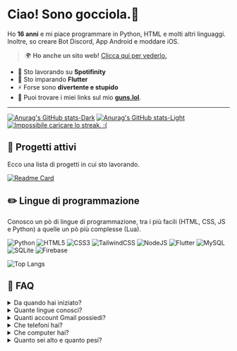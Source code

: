 # Ciao! Sono gocciola.👋
Ho **16 anni** e mi piace programmare in Python, HTML e molti altri linguaggi.
Inoltre, so creare Bot Discord, App Android e moddare iOS.
> 🌍 **Ho anche un sito web!** [Clicca qui per vederlo.](https://gocciola.xyz)

- 🔭 Sto lavorando su **Spotifinity**
- 🌱 Sto imparando **Flutter**
- ⚡ Forse sono **divertente e stupido**
- 🔫 Puoi trovare i miei links sul mio [**guns.lol**](https://guns.lol/gocciolabtw).
---
[![Anurag's GitHub stats-Dark](https://github-readme-stats.vercel.app/api?username=gocciolafr&locale=it&show_icons=true&theme=dark#gh-dark-mode-only)](https://github.com/anuraghazra/github-readme-stats#gh-dark-mode-only)
[![Anurag's GitHub stats-Light](https://github-readme-stats.vercel.app/api?username=gocciolafr&locale=it&show_icons=true&theme=default#gh-light-mode-only)](https://github.com/anuraghazra/github-readme-stats#gh-light-mode-only)
[![Impossibile caricare lo streak. :(](https://streak-stats.demolab.com?user=gocciolafr&theme=dark&locale=it&mode=weekly&exclude_days=Fri%2CSat)](https://git.io/streak-stats)
## 📂 Progetti attivi
Ecco una lista di progetti in cui sto lavorando.

[![Readme Card](https://github-readme-stats.vercel.app/api/pin/?username=spotifinity&repo=app&theme=dark&show_owner=true)](https://github.com/anuraghazra/github-readme-stats)
## ✏️ Lingue di programmazione
Conosco un pò di lingue di programmazione, tra i più facili (HTML, CSS, JS e Python) a quelle un pò più complesse (Lua).

![Python](https://img.shields.io/badge/python-3670A0?style=for-the-badge&logo=python&logoColor=ffdd54) ![HTML5](https://img.shields.io/badge/html5-%23E34F26.svg?style=for-the-badge&logo=html5&logoColor=white) ![CSS3](https://img.shields.io/badge/css3-%231572B6.svg?style=for-the-badge&logo=css3&logoColor=white) ![TailwindCSS](https://img.shields.io/badge/tailwindcss-%2338B2AC.svg?style=for-the-badge&logo=tailwind-css&logoColor=white) ![NodeJS](https://img.shields.io/badge/node.js-6DA55F?style=for-the-badge&logo=node.js&logoColor=white) ![Flutter](https://img.shields.io/badge/Flutter-%2302569B.svg?style=for-the-badge&logo=Flutter&logoColor=white) ![MySQL](https://img.shields.io/badge/mysql-4479A1.svg?style=for-the-badge&logo=mysql&logoColor=white) ![SQLite](https://img.shields.io/badge/sqlite-%2307405e.svg?style=for-the-badge&logo=sqlite&logoColor=white) ![Firebase](https://img.shields.io/badge/firebase-%23039BE5.svg?style=for-the-badge&logo=firebase)

![Top Langs](https://github-readme-stats.vercel.app/api/top-langs/?username=gocciolafr&layout=compact&locale=it&theme=dark)
## 🤔 FAQ
<details><summary>Da quando hai iniziato?</summary>
Ho iniziato da quando avevo solamente 13 anni, ai tempi non sapevo bene HTML e CSS, infatti ho fatto un sito altamente disgustoso.

![image](https://github.com/user-attachments/assets/315a2c86-dbfc-44c5-b7ac-b820fd0d0296)

Ma poi sono migliorato tantissimo nel tempo e ora riesco a fare dei bei siti (guarda il mio sito all'inizio).
</details>
<details><summary>Quante lingue conosci?</summary>
Conosco <b>5 lingue</b>, tra cui l'Italiano (che è la mia lingua madre), inglese, albanese, francese e un pò di spagnolo.
</details>
<details><summary>Quanti account Gmail possiedi?</summary>
Non so perché ne ho così tanti ma possiedo e gestisco 13 account Google. In realtà sono di più ma è perché non ho collegato quei account.
</details>
<details><summary>Che telefoni hai?</summary>
Il mio telefono principale è un <b>iPhone 14</b>. Altri telefoni ho Samsung S9+, Huawei P20 PRO e Samsung Galaxy Note 3.
Inoltre avevo anche un OPPO A9 2020, ma quello l'ho dato a mio nonno perché non aveva un telefono.
</details>
<details><summary>Che computer hai?</summary>
Ho un PC portatile della Acer che è il <a href="https://store.acer.com/it-it/acer-nitro-5-notebook-gaming-an515-56-nero-nh-qamet-006">Nitro AN515-56</a>. L'ho pagato nel 2023 a circa 1.100€. Qui sono le specifiche tecniche:

<table>
  <tr>
    <th>Componente</th>
    <th>Descrizione</th>
  </tr>
  <tr>
    <td>CPU</td>
    <td>Intel Core i7-11370H 11th Gen (3,30 GHz)</td>
  </tr>
  <tr>
    <td>GPU 1</td>
    <td>Intel Iris Xe Graphics</td>
  </tr>
  <tr>
    <td>GPU 2</td>
    <td>NVIDIA GeForce GTX 1650</td>
  </tr>
  <tr>
    <td>RAM</td>
    <td>16GB</td>
  </tr>
  <tr>
    <td>Memoria</td>
    <td>SSD NVMe Samsung 1TB</td>
  </tr>
  <tr>
    <td>Schermo</td>
    <td>Full HD (1920x1080) 144Hz</td>
  </tr>
</table>
</details>
<details><summary>Quanto sei alto e quanto pesi?</summary>
Non mi faccio domande sul perché tu voglia sapere quanto sono alto e quanto peso ma okay... Sono alto 171 cm e peso 70 kg.
</details>
